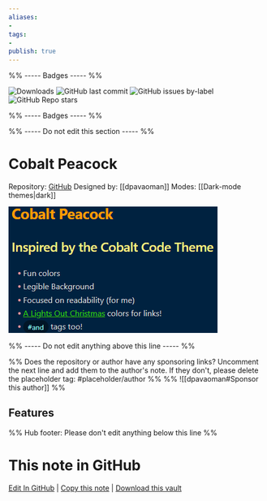 ```yaml
---
aliases:
- 
tags: 
- 
publish: true
---
```


%% ----- Badges ----- %%

![Downloads](https://img.shields.io/badge/downloads-755-573E7A?style=for-the-badge&logo=)
![GitHub last commit](https://img.shields.io/github/last-commit/dpavaoman/cobalt-peacock-obmd?color=573E7A&label=last%20update&logo=github&style=for-the-badge)
![GitHub issues by-label](https://img.shields.io/github/issues/dpavaoman/cobalt-peacock-obmd/help%20wanted?color=573E7A&logo=github&style=for-the-badge) 
![GitHub Repo stars](https://img.shields.io/github/stars/dpavaoman/cobalt-peacock-obmd?color=573E7A&logo=github&style=for-the-badge)

%% ----- Badges ----- %%

%% ----- Do not edit this section ----- %%

# Cobalt Peacock

Repository: [GitHub](https://github.com/dpavaoman/cobalt-peacock-obmd)
Designed by: [[dpavaoman]]
Modes: [[Dark-mode themes|dark]]



![screenshot](https://github.com/dpavaoman/cobalt-peacock-obmd/raw/HEAD/screenshot.png)

%% ----- Do not edit anything above this line ----- %% 

%% Does the repository or author have any sponsoring links? Uncomment the next line and add them to the author's note. If they don't, please delete the placeholder tag: #placeholder/author %%
%% ![[dpavaoman#Sponsor this author]] %%


## Features



%% Hub footer: Please don't edit anything below this line %%

# This note in GitHub

<span class="git-footer">[Edit In GitHub](https://github.dev/obsidian-community/obsidian-hub/blob/main/02%20-%20Community%20Expansions/02.05%20All%20Community%20Expansions/Themes/Cobalt%20Peacock.md "git-hub-edit-note") | [Copy this note](https://raw.githubusercontent.com/obsidian-community/obsidian-hub/main/02%20-%20Community%20Expansions/02.05%20All%20Community%20Expansions/Themes/Cobalt%20Peacock.md "git-hub-copy-note") | [Download this vault](https://github.com/obsidian-community/obsidian-hub/archive/refs/heads/main.zip "git-hub-download-vault") </span>
